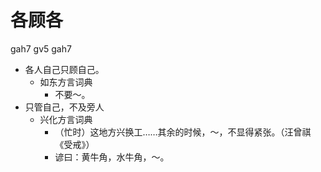 



# 各顾各
gah7 gv5 gah7
+ 各人自己只顾自己。
  * 如东方言词典
    - 不要～。
+ 只管自己，不及旁人
  * 兴化方言词典
    - （忙时）这地方兴换工……其余的时候，～，不显得紧张。（汪曾祺《受戒》）
    - 谚曰：黄牛角，水牛角，～。
